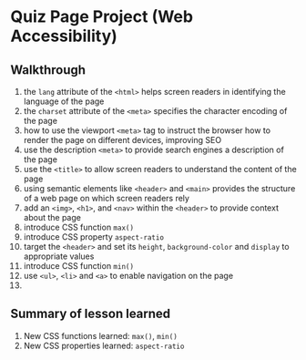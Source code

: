 # Quiz Page Project (Web Accessibility)

## Walkthrough

1. the `lang` attribute of the `<html>` helps screen readers in identifying the
   language of the page
2. the `charset` attribute of the `<meta>` specifies the character encoding of
   the page
3. how to use the viewport `<meta>` tag to instruct the browser how to render
   the page on different devices, improving SEO
4. use the description `<meta>` to provide search engines a description of
   the page
5. use the `<title>` to allow screen readers to understand the content of the
   page
6. using semantic elements like `<header>` and `<main>` provides the structure
   of a web page on which screen readers rely
7. add an `<img>`, `<h1>`, and `<nav>` within the `<header>` to provide context
   about the page
8. introduce CSS function `max()`
9. introduce CSS property `aspect-ratio`
10. target the `<header>` and set its `height`, `background-color` and
    `display` to appropriate values
11. introduce CSS function `min()`
12. use `<ul>`, `<li>` and `<a>` to enable navigation on the page
13.

## Summary of lesson learned

1. New CSS functions learned: `max()`, `min()`
2. New CSS properties learned: `aspect-ratio`
